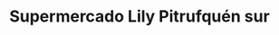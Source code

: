 ---
title: "Supermercado Lily Pitrufquén sur"
url: /pitrufquen/supermercado-lily-pitrufquen-sur/
shop: supermercado
---
